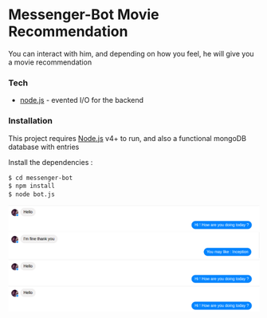 # Messenger-Bot Movie Recommendation

You can interact with him, and depending on how you feel, he will give you a movie recommendation

### Tech

* [node.js] - evented I/O for the backend


### Installation

This project requires [Node.js](https://nodejs.org/) v4+ to run,
and also a functional mongoDB database with entries

Install the dependencies :

```sh
$ cd messenger-bot
$ npm install 
$ node bot.js
```

![Starting conversation](/img/hello.png?raw=true)
![Feelings](/img/proposition.png?raw=true)
![Description of the proposition](/img/hello.png?raw=true)
![See you](/img/hello.png?raw=true)


[//]: # (These are reference links used in the body of this note and get stripped out when the markdown processor does its job. There is no need to format nicely because it shouldn't be seen. Thanks SO - http://stackoverflow.com/questions/4823468/store-comments-in-markdown-syntax)

   [node.js]: <http://nodejs.org>